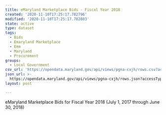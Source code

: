 ```yaml
---
title: eMaryland Marketplace Bids - Fiscal Year 2018
created: '2020-11-10T17:25:17.782796'
modified: '2020-11-10T17:25:17.782803'
state: active
type: dataset
tags:
  - Bids
  - Emaryland Marketplace
  - Emm
  - Maryland
  - Procurement
groups:
  - Local Government
csv_url: 'https://opendata.maryland.gov/api/views/pgna-cxjh/rows.csv?accessType=DOWNLOAD'
json_url: >-
  https://opendata.maryland.gov/api/views/pgna-cxjh/rows.json?accessType=DOWNLOAD
layout: post

---
```

eMaryland Marketplace Bids for Fiscal Year 2018 (July 1, 2017 through June 30, 2018)
